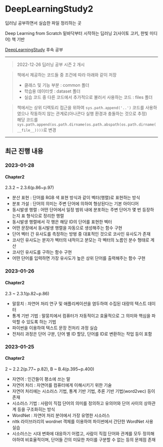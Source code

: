 # DeepLearningStudy2

딥러닝 공부하면서 실습한 파일 정리하는 곳

Deep Learning from Scratch 밑바닥부터 시작하는 딥러닝 2(사이토 고키, 한빛 미디어) 책 기반

<a href="https://github.com/hcm1206/DeepLearningStudy">DeepLearningStudy</a> 후속 공부

******
  
> 2022-12-26 딥러닝 공부 시즌 2 개시  
  
  
> 책에서 제공하는 코드들 중 조건에 따라 아래와 같이 저장  
> - 클래스 및 기능 부분 : common 폴더  
> - 학습용 데이터셋 : dataset 폴더  
> - 실습 코드 중 다른 코드에서 추가적으로 불러서 사용하는 코드 : files 폴더  
  
  
> 책에서는 상위 디렉토리 접근을 위하여 ```sys.path.append('..')``` 코드를 사용하였으나 작동하지 않는 관계로(아나콘다 실행 환경과 충돌하는 것으로 추정)  
> 해당 코드를 ```sys.path.append(os.path.dirname(os.path.abspath(os.path.dirname(__file__))))```로 변경  
   
******
  
## 최근 진행 내용
  
### 2023-01-28   
#### Chapter2  
2.3.2 ~ 2.3.6(p.86~p.97)
- 분산 표현 : 단어를 RGB 색 표현 방식과 같이 벡터(행렬)로 표현하는 방식 
- 분포 가설 : 단어의 의미는 주변 단어에 의하여 형상된다는 기본 아이디어  
- 동시발생 행렬 : 어떤 단어에서 일정 범위 내에 분포하는 주변 단어가 몇 번 등장하는지 표 형식으로 정리한 행렬
- 동시발생 행렬에서 각 행은 해당 ID의 단어를 표현한 벡터
- 어떤 문장에서 동시발생 행렬을 자동으로 생성해주는 함수 구현
- 단어 벡터 간 유사도를 측정하는 방벙 중 대표적인 것으로 코사인 유사도가 존재
- 코사인 유사도는 분자가 벡터의 내적이고 분모는 각 벡터의 노름인 분수 형태로 계산
- 코사인 유사도를 구하는 함수 구현
- 어떤 단어를 입력하면 가장 유사도가 높은 상위 단어를 출력해주는 함수 구현
  
### 2023-01-26  
#### Chapter2  
2.3 ~ 2.3.1(p.82~p.86)
- 말뭉치 : 자연어 처리 연구 및 애플리케이션을 염두하여 수집된 대량의 텍스트 데이터  
- 통계 기반 기법 : 말뭉치에서 컴퓨터가 자동적이고 효율적으로 그 의미와 핵심을 파악할 수 있도록 하는 기법  
- 파이썬을 이용하여 텍스트 문장 전처리 과정 실습
- 전처리 과정은 단어 구분, 단어 별 ID 할당, 단어를 ID로 변환하는 작업 등이 포함
  
### 2023-01-25  
#### Chapter2  
2 ~ 2.2.2(p.77~ p.82), B ~ B.4(p.395~p.400)
- 자연어 : 인간들이 평소에 쓰는 말  
- 자연어 처리 : 자연어를 컴퓨터에게 이해시키기 위한 기술  
- 자연어 처리에는 시소러스 기법, 통계 기반 기법, 추론 기반 기법(word2vec) 등이 존재
- 시소러스 기법 : 사람이 직접 단어의 의미를 정의하고 유의어와 단어 사이의 상하관계 등을 구조화히는 방식
- WordNet : 자연어 처리 분야에서 가장 유명한 시소러스
- nltk 라이브러리의 wordnet 객체를 이용하여 파이썬에서 간단한 WordNet 사용 실습
- 시소러스는 시대 변화에 대응하기 어렵고, 사람이 직접 단어와 관계를 모두 정의해야하여 비효율적이며, 단어들 간의 미묘한 차이를 구분할 수 없는 등의 문제점 존재

  
  

  
  





